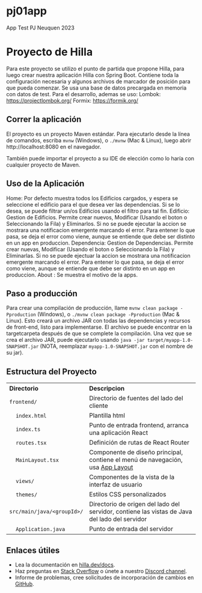# pj01app
 App Test PJ Neuquen 2023
 
# Proyecto de Hilla

Para este proyecto se utilizo el punto de partida que propone Hilla, para luego crear nuestra aplicación Hilla con Spring Boot. Contiene toda la configuración necesaria y algunos archivos de marcador de posición para que pueda comenzar.
Se usa una base de datos precargada en memoria con datos de test. 
Para el desarrollo, ademas se uso:
Lombok: https://projectlombok.org/
Formix: https://formik.org/


## Correr la aplicación

El proyecto es un proyecto Maven estándar. Para ejecutarlo desde la línea de comandos, escriba `mvnw` (Windows), o `./mvnw` (Mac & Linux), luego abrir
http://localhost:8080 en el navegador.

También puede importar el proyecto a su IDE de elección como lo haría con cualquier proyecto de Maven.

## Uso de la Aplicación

Home: Por defecto muestra todos los Edificios cargados, y espera se seleccione el edificio para el que desea ver las dependencias. Si se lo desea, se puede filtrar un/os Edificios usando el filtro para tal fin.
Edificio: Gestion de Edificios. Permite crear nuevos, Modificar (Usando el boton o Seleccionando la Fila) y Eliminarlos. Si no se puede ejecutar la accion se mostrara una notificacion emergente marcando el error. Para entener lo que pasa, se deja el error como viene, aunque se entiende que debe ser distinto en un app en produccion. 
Dependencia: Gestion de Dependencias. Permite crear nuevas, Modificar (Usando el boton o Seleccionando la Fila) y Eliminarlas. Si no se puede ejectuar la accion  se mostrara una notificacion emergente marcando el error. Para entener lo que pasa, se deja el error como viene, aunque se entiende que debe ser distinto en un app en produccion. 
About : Se muestra el motivo de la apps.

## Paso a producción

Para crear una compilación de producción, llame `mvnw clean package -Pproduction` (Windows),
o `./mvnw clean package -Pproduction` (Mac & Linux).
Esto creará un archivo JAR con todas las dependencias y recursos de front-end, listo para implementarse. El archivo se puede encontrar en la targetcarpeta después de que se complete la compilación.
Una vez que se crea el archivo JAR, puede ejecutarlo usando `java -jar target/myapp-1.0-SNAPSHOT.jar` (NOTA, reemplazar `myapp-1.0-SNAPSHOT.jar` con el nombre de su jar).

## Estructura del Proyecto

<table style="width:100%; text-align: left;">
  <tr><th>Directorio</th><th>Descripcion</th></tr>
  <tr><td><code>frontend/</code></td><td>Directorio de fuentes del lado del cliente</td></tr>
  <tr><td>&nbsp;&nbsp;&nbsp;&nbsp;<code>index.html</code></td><td>Plantilla html</td></tr>
  <tr><td>&nbsp;&nbsp;&nbsp;&nbsp;<code>index.ts</code></td><td>Punto de entrada frontend, arranca una aplicación React
</td></tr>
  <tr><td>&nbsp;&nbsp;&nbsp;&nbsp;<code>routes.tsx</code></td><td>Definición de rutas de React Router</td></tr>
  <tr><td>&nbsp;&nbsp;&nbsp;&nbsp;<code>MainLayout.tsx</code></td><td>Componente de diseño principal, contiene el menú de navegación, usa <a href="https://hilla.dev/docs/react/components/app-layout">
App Layout</a></td></tr>
  <tr><td>&nbsp;&nbsp;&nbsp;&nbsp;<code>views/</code></td><td>Componentes de la vista de la interfaz de usuario</td></tr>
  <tr><td>&nbsp;&nbsp;&nbsp;&nbsp;<code>themes/</code></td><td>Estilos CSS personalizados</td></tr>
  <tr><td><code>src/main/java/&lt;groupId&gt;/</code></td><td>Directorio de origen del lado del servidor, contiene las vistas de Java del lado del servidor</td></tr>
  <tr><td>&nbsp;&nbsp;&nbsp;&nbsp;<code>Application.java</code></td><td>Punto de entrada del servidor</td></tr>
</table>

## Enlaces útiles

- Lea la documentación en [hilla.dev/docs](https://hilla.dev/docs/).
- Haz preguntas en [Stack Overflow](https://stackoverflow.com/questions/tagged/hilla) o únete a nuestro [Discord channel](https://discord.gg/MYFq5RTbBn).
- Informe de problemas, cree solicitudes de incorporación de cambios en [GitHub](https://github.com/vaadin/hilla).

